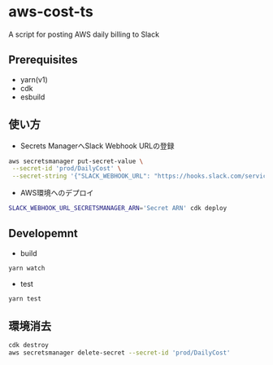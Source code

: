 # aws-cost-ts

A script for posting AWS daily billing to Slack

## Prerequisites

- yarn(v1)
- cdk
- esbuild

## 使い方

- Secrets ManagerへSlack Webhook URLの登録

```sh
aws secretsmanager put-secret-value \
 --secret-id 'prod/DailyCost' \
 --secret-string '{"SLACK_WEBHOOK_URL": "https://hooks.slack.com/services/XXXXXXXXX/XXXXXXXXX/XXXXXXXXXXXXXXXXXX"}'
```

- AWS環境へのデプロイ

```sh
SLACK_WEBHOOK_URL_SECRETSMANAGER_ARN='Secret ARN' cdk deploy 
```

## Developemnt

- build

```sh
yarn watch
```

- test

```sh
yarn test
```

## 環境消去

```sh
cdk destroy
aws secretsmanager delete-secret --secret-id 'prod/DailyCost'
```
